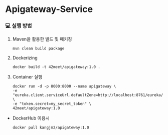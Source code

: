 # Apigateway-Service

### 💻  실행 방법

1. Maven을 활용한 빌드 및 패키징

   ```
   mvn clean build package
   ```

2. Dockerizing

   ```
   docker build -t 42meet/apigateway:1.0 .
   ```

3. Container 실행

   ```
   docker run -d -p 8000:8000 --name apigateway \
   -e "eureka.client.serviceUrl.defaultZone=http://localhost:8761/eureka/" \
   -e "token.secret=my_secret_token" \
   42meet/apigateway:1.0
   ```

* DockerHub 이용시

  ```
  docker pull kangjm2/apigateway:1.0
  ```

